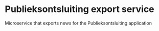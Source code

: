 # Publieksontsluiting export service

Microservice that exports news for the Publieksontsluiting application
